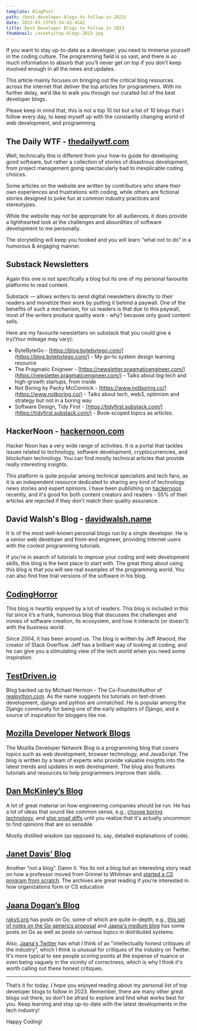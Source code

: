 ```yaml
---
template: BlogPost
path: /best-developer-blogs-to-follow-in-2023/
date: 2023-03-13T03:54:43.414Z
title: Best Developer Blogs to Follow in 2023
thumbnail: /assets/top-blogs-2023.jpg
---
```

If you want to stay up-to-date as a developer, you need to immerse yourself in the coding culture. The programming field is so vast, and there is so much information to absorb that you’ll never get on top if you don’t keep involved enough in all the news and updates.

This article mainly focuses on bringing out the critical blog resources across the internet that deliver the top articles for programmers. With no further delay, we’d like to walk you through our curated list of the best developer blogs.

Please keep in mind that, this is not a top 10 list but a list of 10 blogs that I follow every day, to keep myself up with the constantly changing world of web development, and programming.  

## The Daily WTF - [thedailywtf.com](https://thedailywtf.com/)

Well, technically this is different from your how-to guide for developing good software, but rather a collection of stories of disastrous development, from project management going spectacularly bad to inexplicable coding choices. 

Some articles on the website are written by contributors who share their own experiences and frustrations with coding, while others are fictional stories designed to poke fun at common industry practices and stereotypes.

While the website may not be appropriate for all audiences, it does provide a lighthearted look at the challenges and absurdities of software development to me personally. 

The storytelling will keep you hooked and you will learn “what not to do” in a humorous & engaging manner.

## Substack Newsletters

Again this one is not specifically a blog but its one of my personal favourite platforms to read content. 

Substack — allows writers to send digital newsletters directly to their readers and monetize their work by putting it behind a paywall. One of the benefits of such a mechanism, for us readers is that due to this paywall, most of the writers produce quality work - why? because only good content sells. 

Here are my favourite newsletters on substack that you could give a try(Your mileage may vary):

- ByteByteGo - [https://blog.bytebytego.com/](https://blog.bytebytego.com/) - My go-to system design learning resource
- The Pragmatic Enigneer - [https://newsletter.pragmaticengineer.com/](https://newsletter.pragmaticengineer.com/) - Talks about big tech and high-growth startups, from inside
- Not Boring by Packy McCormick - [https://www.notboring.co/](https://www.notboring.co/) - Talks about tech, web3, optimism and strategy but not in a boring way
- Software Design, Tidy First - [https://tidyfirst.substack.com/](https://tidyfirst.substack.com/) - Book-scoped topics as articles.

## HackerNoon - [hackernoon.com](https://hackernoon.com/)

Hacker Noon has a very wide range of activities. It is a portal that tackles issues related to technology, software development, cryptocurrencies, and blockchain technology. You can find mostly technical articles that provide really interesting insights.

This platform is quite popular among technical specialists and tech fans, as it is an independent resource dedicated to sharing any kind of technology news stories and expert opinions. I have been publishing on [hackernoon](https://hackernoon.com/u/simplifiedweb) recently, and it's good for both content creators and readers - 55% of their articles are rejected if they don’t match their quality assurance.

## David Walsh's Blog - [davidwalsh.name](https://davidwalsh.name/)

It is of the most well-known personal blogs run by a single developer. He is a senior web developer and front-end engineer, providing Internet users with the coolest programming tutorials. 

If you’re in search of tutorials to improve your coding and web development skills, this blog is the best place to start with. The great thing about using this blog is that you will see real examples of the programming world. You can also find free trial versions of the software in his blog.

## [CodingHorror](https://blog.codinghorror.com/)

This blog is heartily enjoyed by a lot of readers. This blog is included in this list since it’s a frank, humorous blog that discusses the challenges and ironies of software creation, its ecosystem, and how it interacts (or doesn’t) with the business world.

Since 2004, it has been around us. The blog is written by Jeff Atwood, the creator of Stack Overflow. Jeff has a brilliant way of looking at coding, and he can give you a stimulating view of the tech world when you need some inspiration.

## [TestDriven.io](https://TestDriven.io)

Blog backed up by Michael Hermon - The Co-Founder/Author of [realpython.com](http://realpython.com). As the name suggests his tutorials on test-driven development, django and python are unmatched. He is popular among the Django community for being one of the early adopters of Django, and a source of inspiration for bloggers like me. 

## [Mozilla Developer Network Blogs](https://developer.mozilla.org/en-US/)

The Mozilla Developer Network Blog is a programming blog that covers topics such as web development, browser technology, and JavaScript. The blog is written by a team of experts who provide valuable insights into the latest trends and updates in web development. The blog also features tutorials and resources to help programmers improve their skills.

## [Dan McKinley’s Blog](https://mcfunley.com/)

A lot of great material on how engineering companies should be run. He has a lot of ideas that sound like common sense, e.g., [choose boring technology](http://mcfunley.com/choose-boring-technology), and [ship small diffs](https://blog.skyliner.io/ship-small-diffs-741308bec0d1?gi=9b622ffaf39f) until you realize that it's actually uncommon to find opinions that are so sensible.

Mostly distilled wisdom (as opposed to, say, detailed explanations of code).

## [Janet Davis’ Blog](http://blogs.whitman.edu/countingfromzero/)

Another “not a blog”. Damn it. Yes its not a blog but an interesting story read on how a professor moved from Grinnel to Whitman and [started a CS program from scratch](http://blogs.whitman.edu/countingfromzero/2015/07/22/how-i-got-here/). The archives are great reading if you're interested in how organizations form or CS education

## [Jaana Dogan’s Blog](https://rakyll.org/)

[rakyll.org](https://rakyll.org/) has posts on Go, some of which are quite in-depth, e.g., [this set of notes on the Go generics proposal](https://rakyll.org/generics-proposal/) and [Jaana's medium blog](https://medium.com/@rakyll) has some posts on Go as well as posts on various topics in distributed systems.

Also, [Jaana's Twitter](https://twitter.com/rakyll) has what I think of as "intellectually honest critiques of the industry", which I think is unusual for critiques of the industry on Twitter. It's more typical to see people scoring points at the expense of nuance or even being vaguely in the vicinity of correctness, which is
 why I think it's worth calling out these honest critiques.

---

That’s it for today. I hope you enjoyed reading about my personal list of top developer blogs to follow in 2023. Remember, there are many other great blogs out there, so don't be afraid to explore and find what works best for you. Keep learning and stay up-to-date with the latest developments in the tech industry!

Happy Coding!
